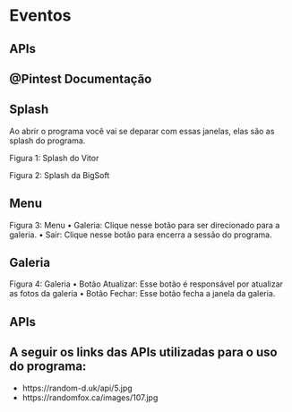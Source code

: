 # Eventos

## APIs

## @Pintest Documentação

## Splash
Ao abrir o programa você vai se deparar com essas janelas, elas são as splash do programa.
 
Figura 1: Splash do Vitor
 
Figura 2: Splash da BigSoft


## Menu  
Figura 3: Menu
•	Galeria: Clique nesse botão para ser direcionado para a galeria.
•	Sair: Clique nesse botão para encerra a sessão do programa.

## Galeria
 
Figura 4: Galeria
•	Botão Atualizar: Esse botão é responsável por atualizar as fotos da galeria
•	Botão Fechar: Esse botão fecha a janela da galeria.


## APIs

## A seguir os links das APIs utilizadas para o uso do programa:

<ul>
  <li>https://random-d.uk/api/5.jpg</li>
  <li>https://randomfox.ca/images/107.jpg</li>
</ul>

